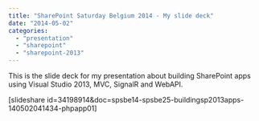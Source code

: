 ```yaml
---
title: "SharePoint Saturday Belgium 2014 - My slide deck"
date: "2014-05-02"
categories: 
  - "presentation"
  - "sharepoint"
  - "sharepoint-2013"
---
```


This is the slide deck for my presentation about building SharePoint apps using Visual Studio 2013, MVC, SignalR and WebAPI.

\[slideshare id=34198914&doc=spsbe14-spsbe25-buildingsp2013apps-140502041434-phpapp01\]
